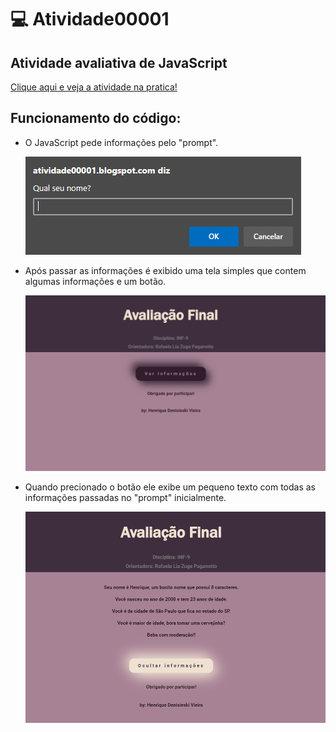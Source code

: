 # 💻 Atividade00001
## Atividade avaliativa de JavaScript

[Clique aqui e veja a atividade na pratica!](https://atividade00001.blogspot.com/)

## Funcionamento do código:
- O JavaScript pede informações pelo "prompt".
  
  ![Prompt]( https://github.com/HenriqDV/Atividade00001/blob/main/1-ImagensAtividade00001/PromptAtividade00001.png?raw=true )
  
- Após passar as informações é exibido uma tela simples que contem algumas informações e um botão.
  
  ![TelaPrincipal]( https://github.com/HenriqDV/Atividade00001/blob/main/1-ImagensAtividade00001/TelaAtividade00001.png?raw=true )

- Quando precionado o botão ele exibe um pequeno texto com todas as informações passadas no "prompt" inicialmente.

  ![ExibindoInfo]( https://github.com/HenriqDV/Atividade00001/blob/main/1-ImagensAtividade00001/ExibindoTextoAtividade00001.png?raw=true )
